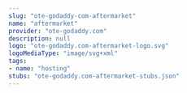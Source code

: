 ```yaml
---
slug: "ote-godaddy-com-aftermarket"
name: "aftermarket"
provider: "ote-godaddy.com"
description: null
logo: "ote-godaddy.com-aftermarket-logo.svg"
logoMediaType: "image/svg+xml"
tags:
- name: "hosting"
stubs: "ote-godaddy.com-aftermarket-stubs.json"
---
```

